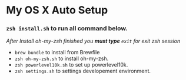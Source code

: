 # My OS X Auto Setup

### `zsh install.sh` to run all command below.
_*After Install oh-my-zsh finished you **must type** `exit` for exit zsh session*_

* `brew bundle` to install from Brewfile
* `zsh oh-my-zsh.sh` to install oh-my-zsh. 
* `zsh powerlevel10k.sh` to set up powerlevel10k.
* `zsh settings.sh` to settings developement environment.


